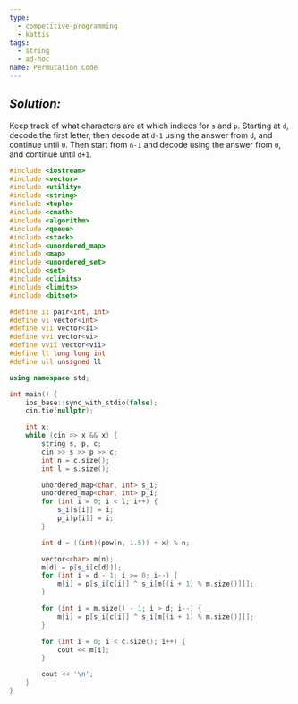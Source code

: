 ```yaml
---
type:
  - competitive-programming
  - kattis
tags:
  - string
  - ad-hoc
name: Permutation Code
---
```

## _Solution:_
Keep track of what characters are at which indices for `s` and `p`. Starting at `d`, decode the first letter, then decode at `d-1` using the answer from `d`, and continue until `0`. Then start from `n-1` and decode using the answer from `0`, and continue until `d+1`.

```cpp
#include <iostream>
#include <vector>
#include <utility>
#include <string>
#include <tuple>
#include <cmath>
#include <algorithm>
#include <queue>
#include <stack>
#include <unordered_map>
#include <map>
#include <unordered_set>
#include <set>
#include <climits>
#include <limits>
#include <bitset>

#define ii pair<int, int>
#define vi vector<int>
#define vii vector<ii>
#define vvi vector<vi>
#define vvii vector<vii>
#define ll long long int
#define ull unsigned ll

using namespace std;

int main() {
    ios_base::sync_with_stdio(false);
    cin.tie(nullptr);

    int x;
    while (cin >> x && x) {
        string s, p, c;
        cin >> s >> p >> c;
        int n = c.size();
        int l = s.size();

        unordered_map<char, int> s_i;
        unordered_map<char, int> p_i;
        for (int i = 0; i < l; i++) {
            s_i[s[i]] = i;
            p_i[p[i]] = i;
        }

        int d = ((int)(pow(n, 1.5)) + x) % n;

        vector<char> m(n);
        m[d] = p[s_i[c[d]]];
        for (int i = d - 1; i >= 0; i--) {
            m[i] = p[s_i[c[i]] ^ s_i[m[(i + 1) % m.size()]]];
        }

        for (int i = m.size() - 1; i > d; i--) {
            m[i] = p[s_i[c[i]] ^ s_i[m[(i + 1) % m.size()]]];
        }

        for (int i = 0; i < c.size(); i++) {
            cout << m[i];
        }

        cout << '\n';
    }
}
```